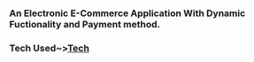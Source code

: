 ### An Electronic E-Commerce Application With Dynamic Fuctionality and Payment method.

### Tech Used~>[Tech](https://github.com/iamtonmoy0/Circuit-Mart/blob/main/description.md)
